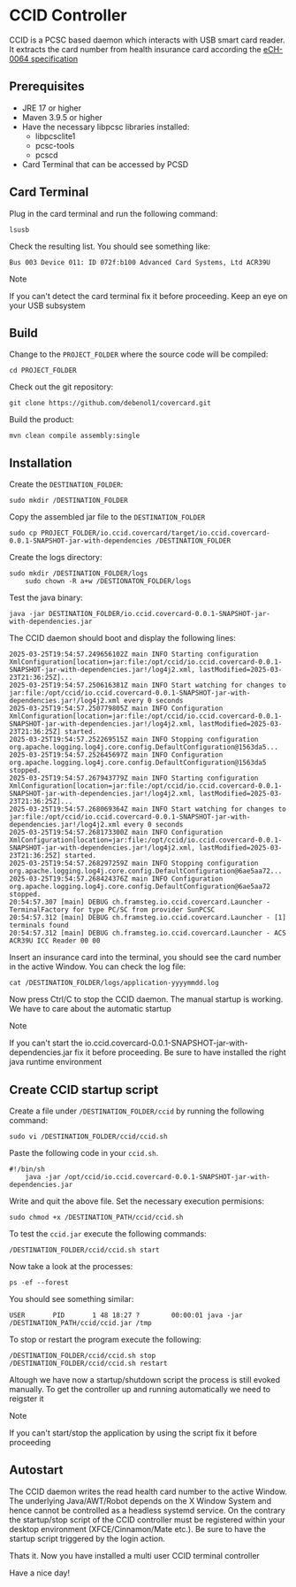 # CCID Controller
CCID is a PCSC based daemon which interacts with USB smart card reader. It extracts the card number from health insurance card according the [eCH-0064 specification](https://www.ech.ch/de/ech/ech-0064/1.0)
## Prerequisites
- JRE 17 or higher
- Maven 3.9.5 or higher
- Have the necessary libpcsc libraries installed:
    - libpcsclite1
    - pcsc-tools
    - pcscd
- Card Terminal that can be accessed by PCSD

## Card Terminal
Plug in the card terminal and run the following command:

	lsusb

Check the resulting list. You should see something like:

	Bus 003 Device 011: ID 072f:b100 Advanced Card Systems, Ltd ACR39U

> [!NOTE]  
> If you can't detect the card terminal fix it before proceeding. Keep an eye on your USB subsystem

## Build
Change to the `PROJECT_FOLDER` where the source code will be compiled:

	cd PROJECT_FOLDER

Check out the git repository:

	git clone https://github.com/debenol1/covercard.git

Build the product:

	mvn clean compile assembly:single	

## Installation
Create the `DESTINATION_FOLDER`:

	sudo mkdir /DESTINATION_FOLDER

Copy the assembled jar file to the `DESTINATION_FOLDER`

	sudo cp PROJECT_FOLDER/io.ccid.covercard/target/io.ccid.covercard-0.0.1-SNAPSHOT-jar-with-dependencies /DESTINATION_FOLDER

Create the logs directory:

	sudo mkdir /DESTINATION_FOLDER/logs
        sudo chown -R a+w /DESTIONATON_FOLDER/logs

Test the java binary:

	java -jar DESTINATION_FOLDER/io.ccid.covercard-0.0.1-SNAPSHOT-jar-with-dependencies.jar

The CCID daemon should boot and display the following lines:

	2025-03-25T19:54:57.249656102Z main INFO Starting configuration XmlConfiguration[location=jar:file:/opt/ccid/io.ccid.covercard-0.0.1-SNAPSHOT-jar-with-dependencies.jar!/log4j2.xml, lastModified=2025-03-23T21:36:25Z]...
	2025-03-25T19:54:57.250616381Z main INFO Start watching for changes to jar:file:/opt/ccid/io.ccid.covercard-0.0.1-SNAPSHOT-jar-with-dependencies.jar!/log4j2.xml every 0 seconds
	2025-03-25T19:54:57.250779805Z main INFO Configuration XmlConfiguration[location=jar:file:/opt/ccid/io.ccid.covercard-0.0.1-SNAPSHOT-jar-with-dependencies.jar!/log4j2.xml, lastModified=2025-03-23T21:36:25Z] started.
	2025-03-25T19:54:57.252269515Z main INFO Stopping configuration org.apache.logging.log4j.core.config.DefaultConfiguration@1563da5...
	2025-03-25T19:54:57.252645697Z main INFO Configuration org.apache.logging.log4j.core.config.DefaultConfiguration@1563da5 stopped.
	2025-03-25T19:54:57.267943779Z main INFO Starting configuration XmlConfiguration[location=jar:file:/opt/ccid/io.ccid.covercard-0.0.1-SNAPSHOT-jar-with-dependencies.jar!/log4j2.xml, lastModified=2025-03-23T21:36:25Z]...
	2025-03-25T19:54:57.268069364Z main INFO Start watching for changes to jar:file:/opt/ccid/io.ccid.covercard-0.0.1-SNAPSHOT-jar-with-dependencies.jar!/log4j2.xml every 0 seconds
	2025-03-25T19:54:57.268173300Z main INFO Configuration XmlConfiguration[location=jar:file:/opt/ccid/io.ccid.covercard-0.0.1-SNAPSHOT-jar-with-dependencies.jar!/log4j2.xml, lastModified=2025-03-23T21:36:25Z] started.
	2025-03-25T19:54:57.268297259Z main INFO Stopping configuration org.apache.logging.log4j.core.config.DefaultConfiguration@6ae5aa72...
	2025-03-25T19:54:57.268424376Z main INFO Configuration org.apache.logging.log4j.core.config.DefaultConfiguration@6ae5aa72 stopped.
	20:54:57.307 [main] DEBUG ch.framsteg.io.ccid.covercard.Launcher - TerminalFactory for type PC/SC from provider SunPCSC
	20:54:57.312 [main] DEBUG ch.framsteg.io.ccid.covercard.Launcher - [1] terminals found
	20:54:57.312 [main] DEBUG ch.framsteg.io.ccid.covercard.Launcher - ACS ACR39U ICC Reader 00 00

Insert an insurance card into the terminal, you should see the card number in the active Window. You can check the log file:

	cat /DESTINATION_FOLDER/logs/application-yyyymmdd.log

Now press Ctrl/C to stop the CCID daemon. The manual startup is working. We have to care about the automatic startup

> [!NOTE]  
> If you can't start the io.ccid.covercard-0.0.1-SNAPSHOT-jar-with-dependencies.jar fix it before proceeding. Be sure to have installed the right java runtime environment

## Create CCID startup script
Create a file under `/DESTINATION_FOLDER/ccid` by running the following command:

	sudo vi /DESTINATION_FOLDER/ccid/ccid.sh

Paste the following code in your `ccid.sh`.

	#!/bin/sh 
        java -jar /opt/ccid/io.ccid.covercard-0.0.1-SNAPSHOT-jar-with-dependencies.jar

Write and quit the above file. Set the necessary execution permisions:

	sudo chmod +x /DESTINATION_PATH/ccid/ccid.sh

To test the `ccid.jar` execute the following commands:

	/DESTINATION_FOLDER/ccid/ccid.sh start

Now take a look at the processes:

	ps -ef --forest

You should see something similar:

	USER       PID       1 48 18:27 ?        00:00:01 java -jar /DESTINATION_PATH/ccid/ccid.jar /tmp

To stop or restart the program execute the following:

	/DESTINATION_FOLDER/ccid/ccid.sh stop
	/DESTINATION_FOLDER/ccid/ccid.sh restart

Altough we have now a startup/shutdown script the process is still evoked manually. To get the controller up and running automatically we need to reigster it

> [!NOTE]  
> If you can't start/stop the application by using the script fix it before proceeding

## Autostart
The CCID daemon writes the read health card number to the active Window. The underlying Java/AWT/Robot depends on the X Window System and hence cannot be controlled as a headless systemd service. On the contrary the startup/stop script of the CCID controller must be registered within your desktop environment (XFCE/Cinnamon/Mate etc.). Be sure to have the startup script triggered by the login action.

Thats it. Now you have installed a multi user CCID terminal controller 

Have a nice day!

